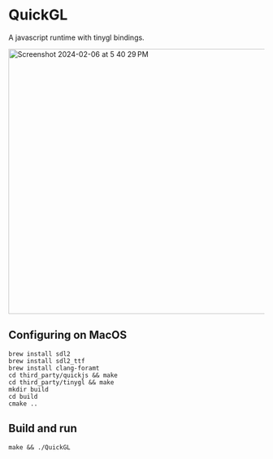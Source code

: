 # QuickGL

A javascript runtime with tinygl bindings.

<img width="522" alt="Screenshot 2024-02-06 at 5 40 29 PM" src="https://github.com/bnolan/quickgl/assets/17499/8680ce19-96db-4154-a04e-72f9a7dfb998">

## Configuring on MacOS

    brew install sdl2
    brew install sdl2_ttf
    brew install clang-foramt
    cd third_party/quickjs && make
    cd third_party/tinygl && make
    mkdir build
    cd build
    cmake ..

## Build and run

    make && ./QuickGL
